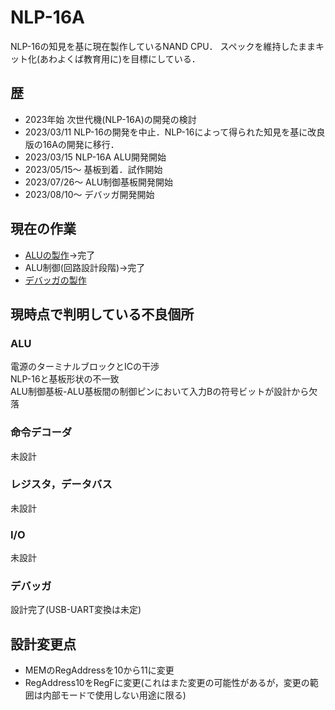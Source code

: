 # NLP-16A
NLP-16の知見を基に現在製作しているNAND CPU．
スペックを維持したままキット化(あわよくば教育用に)を目標にしている．
## 歴
- 2023年始 次世代機(NLP-16A)の開発の検討
- 2023/03/11 NLP-16の開発を中止．NLP-16によって得られた知見を基に改良版の16Aの開発に移行．
- 2023/03/15 NLP-16A ALU開発開始
- 2023/05/15～ 基板到着．試作開始
- 2023/07/26～ ALU制御基板開発開始
- 2023/08/10～ デバッガ開発開始

## 現在の作業
- [ALUの製作](./Hardware/alu_c)→完了
- ALU制御(回路設計段階)→完了
- [デバッガの製作](./Hardware/debugger)

## 現時点で判明している不良個所
### ALU
電源のターミナルブロックとICの干渉  
NLP-16と基板形状の不一致  
ALU制御基板-ALU基板間の制御ピンにおいて入力Bの符号ビットが設計から欠落  
### 命令デコーダ
未設計
### レジスタ，データバス
未設計
### I/O
未設計

### デバッガ  
設計完了(USB-UART変換は未定)

## 設計変更点
- MEMのRegAddressを10から11に変更
- RegAddress10をRegFに変更(これはまた変更の可能性があるが，変更の範囲は内部モードで使用しない用途に限る)